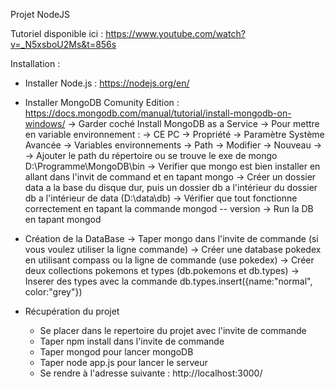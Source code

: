 Projet NodeJS

Tutoriel disponible ici : https://www.youtube.com/watch?v=_N5xsboU2Ms&t=856s

Installation : 

- Installer Node.js : https://nodejs.org/en/
	
- Installer MongoDB Comunity Edition : https://docs.mongodb.com/manual/tutorial/install-mongodb-on-windows/
	-> Garder coché Install MongoDB as a Service
	-> Pour mettre en variable environnement : 
		-> CE PC -> Propriété -> Paramètre Système Avancée -> Variables environnements -> Path -> Modifier -> Nouveau -> 
			-> Ajouter le path du répertoire ou se trouve le exe de mongo D:\Programme\MongoDB\bin
		-> Verifier que mongo est bien installer en allant dans l'invit de command et en tapant mongo 
		-> Créer un dossier data a la base du disque dur, puis un dossier db a l'intérieur du dossier db a l'intérieur de data (D:\data\db)
		-> Vérifier que tout fonctionne correctement en tapant la commande mongod -- version
		-> Run la DB en tapant mongod 

- Création de la DataBase
	-> Taper mongo dans l'invite de commande (si vous voulez utiliser la ligne commande) 
	-> Créer une database pokedex en utilisant compass ou la ligne de commande (use pokedex) 
	-> Créer deux collections pokemons et types (db.pokemons et db.types) 
	-> Inserer des types avec la commande db.types.insert({name:"normal", color:"grey"})

- Récupération du projet 
	- Se placer dans le repertoire du projet avec l'invite de commande 
	- Taper npm install dans l'invite de commande 
	- Taper mongod pour lancer mongoDB
	- Taper node app.js pour lancer le serveur
	- Se rendre à l'adresse suivante : http://localhost:3000/
	
